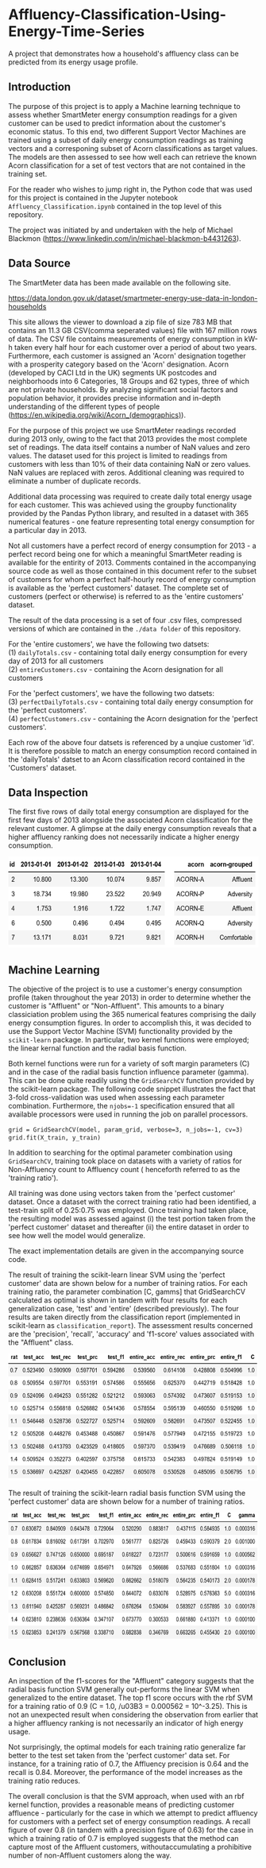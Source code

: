 # Affluency-Classification-Using-Energy-Time-Series
A project that demonstrates how a household's affluency class can be predicted from its energy usage profile.

## Introduction

The purpose of this project is to apply a Machine learning technique to assess whether SmartMeter energy consumption readings
for a given customer can be used to predict information about the customer's economic status. To this end, two different
Support Vector Machines are trained using a subset of daily energy consumption readings as training vectors and a corresponing subset of Acorn classifications as target
values. The models are then assessed to see how well each can retrieve the known Acorn classification for a set of test vectors that are not contained in the training set.

For the reader who wishes to jump right in, the Python code that was used for this project is contained in the Jupyter notebook ```Affluency_Classification.ipynb``` contained
in the top level of this repository.

The project was initiated by and undertaken with the help of Michael Blackmon (https://www.linkedin.com/in/michael-blackmon-b4431263).


## Data Source

The SmartMeter data has been made available on the following site.

https://data.london.gov.uk/dataset/smartmeter-energy-use-data-in-london-households

This site allows the viewer to download a zip file of size 783 MB that contains an 11.3 GB CSV(comma seperated values) file with 167 million rows of data. 
The CSV file contains measurements of energy consumption in kW-h taken every half hour for each customer over a period of about two years. 
Furthermore, each customer is assigned an 'Acorn' designation together with a prosperity category based on the 'Acorn' designation. 
Acorn (developed by CACI Ltd in the UK) segments UK postcodes and neighborhoods into 6 Categories, 18 Groups and 62 types, three of which are not private households. 
By analyzing significant social factors and population behavior, it provides precise information and in-depth understanding 
of the different types of people (https://en.wikipedia.org/wiki/Acorn_(demographics)).

For the purpose of this project we use SmartMeter readings recorded during 2013 only, owing to the fact that 2013 provides the most complete set of readings.
The data itself contains a number of NaN values and zero values. The dataset used for this project is limited to readings from customers with less than 10% of their 
data containing NaN or zero values. NaN values are replaced with zeros. Additional cleaning was required to eliminate a number of duplicate records.

Additional data processing was required to create daily total energy usage for each customer. This was achieved using the groupby functionality provided by the Pandas Python library, 
and resulted in a dataset with 365 numerical features - one feature representing total energy consumption for a particular day in 2013.

Not all customers have a perfect record of energy consumption for 2013 - a perfect record being one for which a meaningful SmartMeter reading is available for the
entirity of 2013. Comments contained in the accompanying source code as well as those contained in this document refer to the subset of customers
for whom a perfect half-hourly record of energy consumption is available as the 'perfect customers' dataset. The complete set of 
customers (perfect or otherwise) is referred to as the 'entire customers' dataset.

The result of the data processing is a set of four .csv files, compressed versions of which are contained in the ```./data folder``` of this repository.

For the 'entire customers', we have the following two datsets:
<br>(1) ```dailyTotals.csv``` - containing total daily energy consumption for every day of 2013 for all customers 
<br>(2) ```entireCustomers.csv``` - containing the Acorn designation for all customers

For the 'perfect customers', we have the following two datsets:
<br>(3) ```perfectDailyTotals.csv``` - containing total daily energy consumption for the 'perfect customers'. 
<br>(4) ```perfectCustomers.csv``` - containing the Acorn designation for the 'perfect customers'.

Each row of the above four datsets is referenced by a unqiue customer 'id'. It is therefore possible to match an energy consumption record contained
in the 'dailyTotals' datset to an Acorn classification record contained in the 'Customers' dataset.

## Data Inspection

The first five rows of daily total energy consumption are displayed for the first few days of 2013 alongside the associated Acorn classification for the relevant customer.
A glimpse at the daily energy consumption reveals that a higher affluency ranking does not necessarily indicate a higher energy consumption.

<p align="center">
    <img src="https://raw.githubusercontent.com/JerryGreenough/Affluency-Classification-Using-Energy-Time-Series/master/img/affluency.png" width="550" height="183">  
</p>

## Machine Learning

The objective of the project is to use a customer's energy consumption profile (taken throughout the year 2013) in order to determine whether the customer
is "Affluent" or "Non-Affluent". This amounts to a binary classiciation problem using the 365 numerical features comprising the daily energy consumption figures. 
In order to accomplish this, it was decided to use the Support Vector Machine (SVM) functionality provided by the ```scikit-learn``` package. In particular, two
kernel functions were employed; the linear kernal function and the radial basis function. 

Both kernel functions were run for a variety of soft margin parameters (C) 
and in the case of the radial basis function influence parameter (gamma). This can be done quite readily using the ```GridSearchCV``` function provided by the scikit-learn 
package. The following code snippet illustrates the fact that 3-fold cross-validation was used when assessing each parameter combination. Furthermore, the ```njobs=-1``` specification
ensured that all available processors were used in running the job on parallel processors.

    grid = GridSearchCV(model, param_grid, verbose=3, n_jobs=-1, cv=3)
    grid.fit(X_train, y_train)

In addition to searching for the optimal parameter combination using ```GridSearchCV```, training took place on datasets with a variety of ratios for Non-Affluency count to Affluency count (
henceforth referred to as the 'training ratio').

All training was done using vectors taken from the 'perfect customer' dataset. Once a dataset with the correct training ratio had been identified, a test-train split of 0.25:0.75 was employed.
Once training had taken place, the resulting model was assessed against (i) the test portion taken from the 'perfect customer' dataset and thereafter (ii) the entire dataset in order to see how well
the model would generalize.

The exact implementation details are given in the accompanying source code.

The result of training the scikit-learn linear SVM using the 'perfect customer' data are shown below for a number of training ratios. For each training ratio, the parameter combination
[C, gamms] that GridSearchCV calculated as optimal is shown in tandem with four results for each generalization case, 'test' and 'entire' (described previously). The four results are
taken directly from the classification report (implemented in scikit-learn as ```classification_report```). The assessment results concerned are the 'precision', 'recall', 'accuracy' and 'f1-score' values
associated with the "Affluent" class.

<p align="center">
    <img src="https://raw.githubusercontent.com/JerryGreenough/Affluency-Classification-Using-Energy-Time-Series/master/img/linear.png" width="620" height="255">  
</p>

The result of training the scikit-learn radial basis function SVM using the 'perfect customer' data are shown below for a number of training ratios.

<p align="center">
    <img src="https://raw.githubusercontent.com/JerryGreenough/Affluency-Classification-Using-Energy-Time-Series/master/img/rbf.png" width="650" height="255">  
</p>



## Conclusion

An inspection of the f1-scores for the "Affluent" category suggests that the radial basis function SVM generally out-performs the linear SVM when generalized to the entire dataset.
The top f1 score occurs with the rbf SVM for a training ratio of 0.9 (C = 1.0, /u03B3 = 0.000562 = 10^-3.25). This is not an unexpected result when considering the observation from earlier
that a higher affluency ranking is not necessarily an indicator of high energy usage.

Not surprisingly, the optimal models for each training ratio generalize far better to the test set taken from the
'perfect customer' data set. For instance, for a training ratio of 0.7, the Affluency precision is 0.64 and the recall is 0.84. 
Moreover, the performance of the model increases as the training ratio reduces. 

The overall conclusion is that the SVM approach, when used with an rbf kernel function, provides a reasonable means of predicting customer affluence - particularly for the case in 
which we attempt to predict affluency for customers with a perfect set of energy consumption readings. 
A recall figure of over 0.8 (in tandem with a precision figure of 0.63) for the case in which a training ratio of 0.7 is employed suggests that
the method can capture most of the Affluent customers, withoutaccumulating a prohibitive number of non-Affluent customers along the way.






